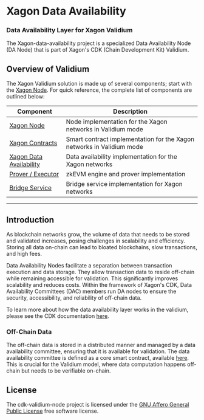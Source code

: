 # Xagon Data Availability
### Data Availability Layer for Xagon Validium

The Xagon-data-availability project is a specialized Data Availability Node (DA Node) that is part of Xagon's CDK (Chain Development Kit) Validium.

## Overview of Validium
The Xagon Validium solution is made up of several components; start with the [Xagon Node](https://github.com/okx/Xagon-node). For quick reference, the complete list of components are outlined below:

| Component                                                                     | Description                                                          |
| ----------------------------------------------------------------------------- | -------------------------------------------------------------------- |
| [Xagon Node](https://github.com/okx/Xagon-node)           | Node implementation for the Xagon networks in Validium mode            |
| [Xagon Contracts](https://github.com/okx/Xagon-contracts) | Smart contract implementation for the Xagon networks in Validium mode |
| [Xagon Data Availability](https://github.com/okx/Xagon-data-availability)   | Data availability implementation for the Xagon networks          |
| [Prover / Executor](https://github.com/okx/Xagon-prover)          | zkEVM engine and prover implementation                               |
| [Bridge Service](https://github.com/okx/Xagon-bridge-service)     | Bridge service implementation for Xagon networks                       |

---

## Introduction

As blockchain networks grow, the volume of data that needs to be stored and validated increases, posing challenges in scalability and efficiency. Storing all data on-chain can lead to bloated blockchains, slow transactions, and high fees.

Data Availability Nodes facilitate a separation between transaction execution and data storage. They allow transaction data to reside off-chain while remaining accessible for validation. This significantly improves scalability and reduces costs. Within the framework of Xagon's CDK, Data Availability Committees (DAC) members run DA nodes to ensure the security, accessibility, and reliability of off-chain data.

To learn more about how the data availability layer works in the validium, please see the CDK documentation [here](https://wiki.polygon.technology/docs/cdk/dac-overview/).

### Off-Chain Data

The off-chain data is stored in a distributed manner and managed by a data availability committee, ensuring that it is available for validation. The data availability committee is defined as a core smart contract, available [here](https://github.com/okx/Xagon-contracts/blob/main/contracts/DataCommittee.sol). This is crucial for the Validium model, where data computation happens off-chain but needs to be verifiable on-chain.

## License

The cdk-validium-node project is licensed under the [GNU Affero General Public License](LICENSE) free software license.
